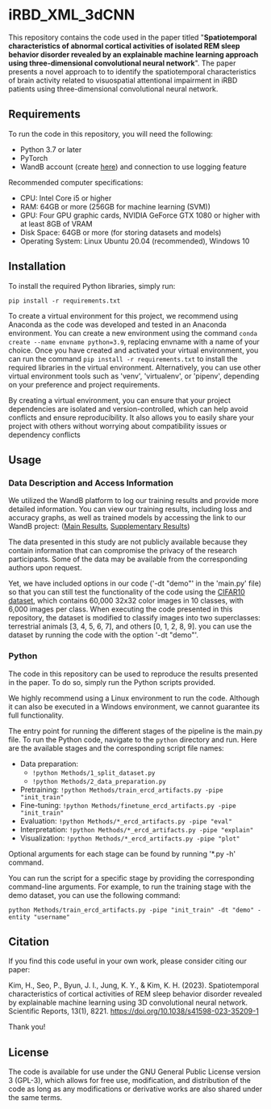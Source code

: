 # iRBD_XML_3dCNN

This repository contains the code used in the paper titled "**Spatiotemporal characteristics of abnormal cortical activities of isolated REM sleep behavior disorder revealed by an explainable machine learning approach using three-dimensional convolutional neural network**". The paper presents a novel approach to to identify the spatiotemporal characteristics of brain activity related to visuospatial attentional impairment in iRBD patients using three-dimensional convolutional neural network.

## Requirements

To run the code in this repository, you will need the following:

- Python 3.7 or later
- PyTorch
- WandB account (create [here](https://wandb.ai/)) and connection to use logging feature

Recommended computer specifications:

- CPU: Intel Core i5 or higher
- RAM: 64GB or more (256GB for machine learning (SVM))
- GPU: Four GPU graphic cards, NVIDIA GeForce GTX 1080 or higher with at least 8GB of VRAM
- Disk Space: 64GB or more (for storing datasets and models)
- Operating System: Linux Ubuntu 20.04 (recommended), Windows 10

## Installation

To install the required Python libraries, simply run:
```
pip install -r requirements.txt
```
To create a virtual environment for this project, we recommend using Anaconda as the code was developed and tested in an Anaconda environment. You can create a new environment using the command `conda create --name envname python=3.9`, replacing envname with a name of your choice. Once you have created and activated your virtual environment, you can run the command `pip install -r requirements.txt` to install the required libraries in the virtual environment. Alternatively, you can use other virtual environment tools such as 'venv', 'virtualenv', or 'pipenv', depending on your preference and project requirements.

By creating a virtual environment, you can ensure that your project dependencies are isolated and version-controlled, which can help avoid conflicts and ensure reproducibility. It also allows you to easily share your project with others without worrying about compatibility issues or dependency conflicts

## Usage

### Data Description and Access Information
We utilized the WandB platform to log our training results and provide more detailed information. You can view our training results, including loss and accuracy graphs, as well as trained models by accessing the link to our WandB project:
([Main Results](https://wandb.ai/dosteps/Posner_iRBD_XML_3dCNN), [Supplementary Results](https://wandb.ai/nelab/Posner_iRBD_XML_3dCNN_verification))

The data presented in this study are not publicly available because they contain information that can compromise the privacy of the research participants. Some of the data may be available from the corresponding authors upon request.

Yet, we have included options in our code ('-dt "demo"' in the 'main.py' file) so that you can still test the functionality of the code using the [CIFAR10 dataset](https://www.cs.toronto.edu/~kriz/cifar.html), which contains 60,000 32x32 color images in 10 classes, with 6,000 images per class. When executing the code presented in this repository, the dataset is modified to classify images into two superclasses: terrestrial animals [3, 4, 5, 6, 7], and others [0, 1, 2, 8, 9]. you can use the dataset by running the code with the option '-dt "demo"'.

### Python

The code in this repository can be used to reproduce the results presented in the paper. To do so, simply run the Python scripts provided.

We highly recommend using a Linux environment to run the code. Although it can also be executed in a Windows environment, we cannot guarantee its full functionality.

The entry point for running the different stages of the pipeline is the main.py file.
To run the Python code, navigate to the `python` directory and run.
Here are the available stages and the corresponding script file names:
- Data preparation:
    - `!python Methods/1_split_dataset.py`
    - `!python Methods/2_data_preparation.py`
- Pretraining: `!python Methods/train_ercd_artifacts.py -pipe "init_train"`
- Fine-tuning: `!python Methods/finetune_ercd_artifacts.py -pipe "init_train"`
- Evaluation: `!python Methods/*_ercd_artifacts.py -pipe "eval"`
- Interpretation: `!python Methods/*_ercd_artifacts.py -pipe "explain"`
- Visualization: `!python Methods/*_ercd_artifacts.py -pipe "plot"`

Optional arguments for each stage can be found by running '*.py -h' command.

You can run the script for a specific stage by providing the corresponding command-line arguments. For example, to run the training stage with the demo dataset, you can use the following command:
```
python Methods/train_ercd_artifacts.py -pipe "init_train" -dt "demo" -entity "username"
```


## Citation

If you find this code useful in your own work, please consider citing our paper:

Kim, H., Seo, P., Byun, J. I., Jung, K. Y., & Kim, K. H. (2023). Spatiotemporal characteristics of cortical activities of REM sleep behavior disorder revealed by explainable machine learning using 3D convolutional neural network. Scientific Reports, 13(1), 8221. https://doi.org/10.1038/s41598-023-35209-1

Thank you!

## License

The code is available for use under the GNU General Public License version 3 (GPL-3), which allows for free use, modification, and distribution of the code as long as any modifications or derivative works are also shared under the same terms.


